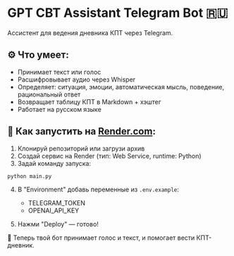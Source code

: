 # GPT CBT Assistant Telegram Bot 🇷🇺

Ассистент для ведения дневника КПТ через Telegram.

## ⚙️ Что умеет:
- Принимает текст или голос
- Расшифровывает аудио через Whisper
- Определяет: ситуация, эмоции, автоматическая мысль, поведение, рациональный ответ
- Возвращает таблицу КПТ в Markdown + хэштег
- Работает на русском языке

## 🚀 Как запустить на [Render.com](https://render.com):

1. Клонируй репозиторий или загрузи архив
2. Создай сервис на Render (тип: Web Service, runtime: Python)
3. Задай команду запуска:
```
python main.py
```
4. В "Environment" добавь переменные из `.env.example`:
   - TELEGRAM_TOKEN
   - OPENAI_API_KEY

5. Нажми "Deploy" — готово!

🎉 Теперь твой бот принимает голос и текст, и помогает вести КПТ-дневник.